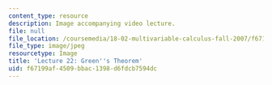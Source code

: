 ```yaml
---
content_type: resource
description: Image accompanying video lecture.
file: null
file_location: /coursemedia/18-02-multivariable-calculus-fall-2007/f67199af4509bbac1398d6fdcb7594dc_22.jpg
file_type: image/jpeg
resourcetype: Image
title: 'Lecture 22: Green''s Theorem'
uid: f67199af-4509-bbac-1398-d6fdcb7594dc
---
```

